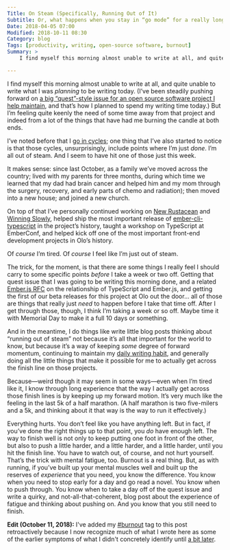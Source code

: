 ```yaml
---
Title: On Steam (Specifically, Running Out of It)
Subtitle: Or, what happens when you stay in “go mode” for a really long time.
Date: 2018-04-05 07:00
Modified: 2018-10-11 08:30
Category: blog
Tags: [productivity, writing, open-source software, burnout]
Summary: >
    I find myself this morning almost unable to write at all, and quite unable to write what I was planning to be writing today. I’m all out of steam.

---
```


I find myself this morning almost unable to write at all, and quite unable to write what I was *planning* to be writing today. (I’ve been steadily pushing forward on [a big “quest”-style issue for an open source software project I help maintain](https://github.com/typed-ember/ember-typings/issues/14), and that’s how I planned to spend my writing time today.) But I’m feeling quite keenly the need of some time away from that project and indeed from a lot of the things that have had me burning the candle at both ends.

I’ve noted before that I [go in cycles](http://www.chriskrycho.com/2018/intentional-cyclicality.html); one thing that I’ve also started to notice is that those cycles, unsurprisingly, include points where I’m just *done*. I’m all out of steam. And I seem to have hit one of those just this week.

It makes sense: since last October, as a family we’ve moved across the country; lived with my parents for three months, during which time we learned that my dad had brain cancer and helped him and my mom through the surgery, recovery, and early parts of chemo and radiation); then moved into a new house; and joined a new church.

On top of that I’ve personally continued working on [New Rustacean](https://newrustacean.com) and [Winning Slowly](https://winningslowly.org), helped ship the most important release of [ember-cli-typescript](https://github.com/typed-ember/ember-cli-typescript) in the project’s history, taught a workshop on TypeScript at EmberConf, and helped kick off one of the most important front-end development projects in Olo’s history.

Of *course* I’m tired. Of *course* I feel like I’m just out of steam.

The trick, for the moment, is that there are some things I really feel I should carry to some specific points *before* I take a week or two off. Getting that quest issue that I was going to be writing this morning done, and a related [Ember.js RFC](https://github.com/emberjs/rfcs) on the relationship of TypeScript and Ember.js, and getting the first of our beta releases for this project at Olo out the door… all of those are things that really just *need* to happen before I take that time off. After I get through those, though, I think I’m taking a week or so off. Maybe time it with Memorial Day to make it a full 10 days or something.

And in the meantime, I do things like write little blog posts thinking about “running out of steam” not because it’s all that important for the world to know, but because it’s a way of keeping *some* degree of forward momentum, continuing to maintain my [daily writing habit](http://www.chriskrycho.com/2017/momentum.html), and generally doing all the little things that make it possible for me to actually get across the finish line on those projects.

Because—weird though it may seem in some ways—even when I’m tired like it, I know through long experience that the way I actually get across those finish lines is by keeping up my forward motion. It’s very much like the feeling in the last 5k of a half marathon. (A half marathon is two five-milers and a 5k, and thinking about it that way is the way to run it effectively.)

Everything hurts. You don’t feel like you have anything left. But in fact, if you’ve done the right things up to that point, you *do* have enough left. The way to finish well is not only to keep putting one foot in front of the other, but also to push a little harder, and a little harder, and a little harder, until you hit the finish line. You have to watch out, of course, and not hurt yourself. That’s the trick with mental fatigue, too. Burnout is a real thing. But, as with running, if you’ve built up your mental muscles well and built up the reserves of *experience* that you need, you know the difference. You know when you need to stop early for a day and go read a novel. You know when to push through. You know when to take a day off of the quest issue and write a quirky, and not-all-that-coherent, blog post about the experience of fatigue and thinking about pushing on. And you know that you still need to finish.

**Edit (October 11, 2018):** I've added my [#burnout] tag to this post retroactively because I now recognize much of what I wrote here as some of the earlier symptoms of what I didn't concretely identify until [a bit later][post].

[#burnout]: https://www.chriskrycho.com/burnout/
[post]: https://www.chriskrycho.com/2018/some-mild-burnout.html
